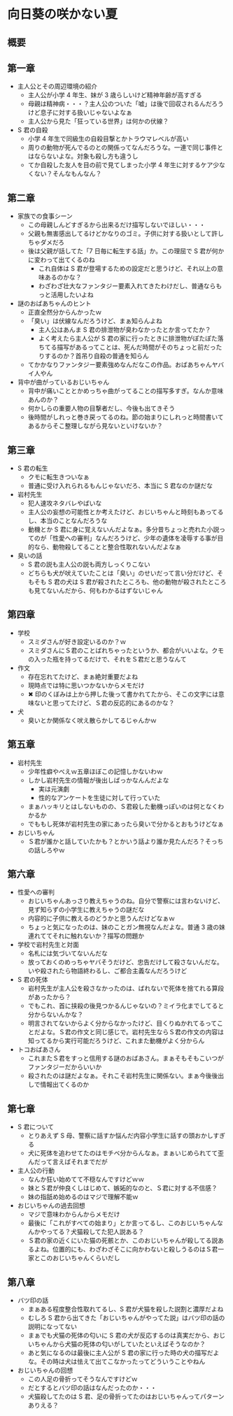 # 向日葵の咲かない夏

## 概要

## 第一章

-   主人公とその周辺環境の紹介
    -   主人公が小学 4 年生、妹が 3 歳らしいけど精神年齢が高すぎる
    -   母親は精神病・・・？主人公のついた「嘘」は後で回収されるんだろうけど息子に対する扱いじゃないよなぁ
    -   主人公から見た「狂っている世界」は何かの伏線？
-   S 君の自殺
    -   小学 4 年生で同級生の自殺目撃とかトラウマレベルが高い
    -   周りの動物が死んでるのとの関係ってなんだろうな。一連で同じ事件とはならないよな。対象も殺し方も違うし
    -   てか自殺した友人を目の前で見てしまった小学 4 年生に対するケア少なくない？そんなもんなん？

## 第二章

-   家族での食事シーン
    -   この母親しんどすぎるから出来るだけ描写しないでほしい・・・
    -   父親も無害感出してるけどかなりのゴミ。子供に対する扱いとして許しちゃダメだろ
    -   後は父親が話してた「7 日毎に転生する話」か。この理屈で S 君が何かに変わって出てくるのね
        -   これ自体は S 君が登場するための設定だと思うけど、それ以上の意味あるのかな？
        -   わざわざ壮大なファンタジー要素入れてきたわけだし、普通ならもっと活用したいよね
-   謎のおばあちゃんのヒント
    -   正直全然分からんかったｗ
    -   「臭い」は伏線なんだろうけど、まぁ知らんよね
        -   主人公はあんま S 君の排泄物が臭わなかったとか言ってたか？
        -   よく考えたら主人公が S 君の家に行ったときに排泄物がぽたぽた落ちてる描写があるってことは、死んだ時間がそのちょっと前だったりするのか？首吊り自殺の普通を知らん
    -   てかかなりファンタジー要素強めなんだなこの作品。おばあちゃんヤバイ人やん
-   背中が曲がっているおじいちゃん
    -   背中が痛いこととかめっちゃ曲がってることの描写多すぎ。なんか意味あんのか？
    -   何かしらの重要人物の目撃者だし、今後も出てきそう
    -   後時間がしれっと巻き戻ってるのね。節の始まりにしれっと時間書いてあるからそこ整理しながら見ないといけないか？

## 第三章

-   S 君の転生
    -   クモに転生きついなぁ
    -   普通に受け入れられるもんじゃないだろ、本当に S 君なのか謎だな
-   岩村先生
    -   犯人速攻ネタバレやばいな
    -   主人公の妄想の可能性とか考えたけど、おじいちゃんと時刻もあってるし、本当のことなんだろうな
    -   動機とか S 君に身に覚えないんだよなぁ。多分昔ちょっと売れた小説ってのが「性愛への審判」なんだろうけど、少年の遺体を凌辱する事が目的なら、動物殺してることと整合性取れないんだよなぁ
-   臭いの話
    -   S 君の説も主人公の説も両方しっくりこない
    -   どちらも犬が吠えていたことは「臭い」のせいだって言い分だけど、そもそも S 君の犬は S 君が殺されたところも、他の動物が殺されたところも見てないんだから、何もわかるはずないじゃん

## 第四章

-   学校
    -   スミダさんが好き設定いるのか？ｗ
    -   スミダさんにＳ君のことばれちゃったというか、都合がいいよな。クモの入った瓶を持ってるだけで、それをＳ君だと思うなんて
-   作文
    -   存在忘れてたけど、まぁ絶対重要だよね
    -   現時点では特に思いつかないからメモだけ
    -   ✖ 印のくぼみは上から押した後って書かれてたから、そこの文字には意味ないと思ってたけど、Ｓ君の反応的にあるのかな？
-   犬
    -   臭いとか関係なく吠え散らかしてるじゃんかｗ

## 第五章

-   岩村先生
    -   少年性癖やべえｗ五章ほぼこの記憶しかないわｗ
    -   しかし岩村先生の情報が後出しばっかなんんだよな
        -   実は元演劇
        -   性的なアンケートを生徒に対して行っていた
    -   まぁハッキリとはしないものの、Ｓ君殺した動機っぽいのは何となくわかるか
    -   でももし死体が岩村先生の家にあったら臭いで分かるとおもうけどなぁ
-   おじいちゃん
    -   Ｓ君が誰かと話していたかも？とかいう話より誰か見たんだろ？そっちの話しろやｗ

## 第六章

-   性愛への審判
    -   おじいちゃんあっさり教えちゃうのね。自分で警察には言わないけど、見ず知らずの小学生に教えちゃうの謎だな
    -   内容的に子供に教えるのどうかと思うんだけどなぁｗ
    -   ちょっと気になったのは、妹のことガン無視なんだよな。普通 3 歳の妹連れててそれに触れないか？描写の問題か
-   学校で岩村先生と対面
    -   名札には気づいてないんだな
    -   放っておくのめっちゃヤバそうだけど、忠告だけして殺さないんだな。いや殺されたら物語終わるし、ご都合主義なんだろうけど
-   S 君の死体
    -   岩村先生が主人公を殺さなかったのは、ばれないで死体を捨てれる算段があったから？
    -   でもこれ、首に挟殺の後見つかるんじゃないの？ミイラ化までしてると分からないんかな？
    -   明言されてないからよく分からなかったけど、目くりぬかれてるってことだよな。Ｓ君の作文と同じ感じで。岩村先生ならＳ君の作文の内容は知ってるから実行可能だろうけど、これまた動機がよく分からん
-   トコおばあさん
    -   これまたＳ君をすっと信用する謎のおばあさん。まぁそもそもこいつがファンタジーだからいいか
    -   殺されたのは謎だよなぁ。それこそ岩村先生に関係ない。まぁ今後後出しで情報出てくるのか

## 第七章

-   S 君について
    -   とりあえず S 母、警察に話すか悩んだ内容小学生に話すの頭おかしすぎる
    -   犬に死体を追わせてたのはモチベ分からんなぁ。まぁいじめられてて歪んだって言えばそれまでだが
-   主人公の行動
    -   なんか狂い始めてて不穏なんですけどｗｗ
    -   妹とＳ君が仲良くしはじめて、嫉妬的なのと、Ｓ君に対する不信感？
    -   妹の指舐め始めるのはマジで理解不能ｗ
-   おじいちゃんの過去回想
    -   マジで意味わからんからメモだけ
    -   最後に「これがすべての始まり」とか言ってるし、このおじいちゃんなんかやってる？犬猫殺してた犯人説ある？
    -   Ｓ君の家の近くにいた猫の死骸とか、このおじいちゃんが殺してる説あるよね。位置的にも、わざわざそこに向かわないと殺しうるのはＳ君一家とこのおじいちゃんくらいだし

## 第八章

-   バツ印の話
    -   まぁある程度整合性取れてるし、S 君が犬猫を殺した説割と濃厚だよね
    -   むしろ S 君から出てきた「おじいちゃんがやってた説」はバツ印の話の説明になってない
    -   まぁでも犬猫の死体の匂いに S 君の犬が反応するのは真実だから、おじいちゃんから犬猫の死体の匂いがしていたといえばそうなのか？
    -   あと気になるのは最後に主人公が S 君の家に行った時の犬の描写だよな。その時は犬は怯えて出てこなかったってどういうことやねん
-   おじいちゃんの回想
    -   この人足の骨折ってそうなんですけどｗ
    -   だとするとバツ印の話はなんだったのか・・・
    -   犬猫殺してたのは S 君、足の骨折ってたのはおじいちゃんってパターンありえる？
